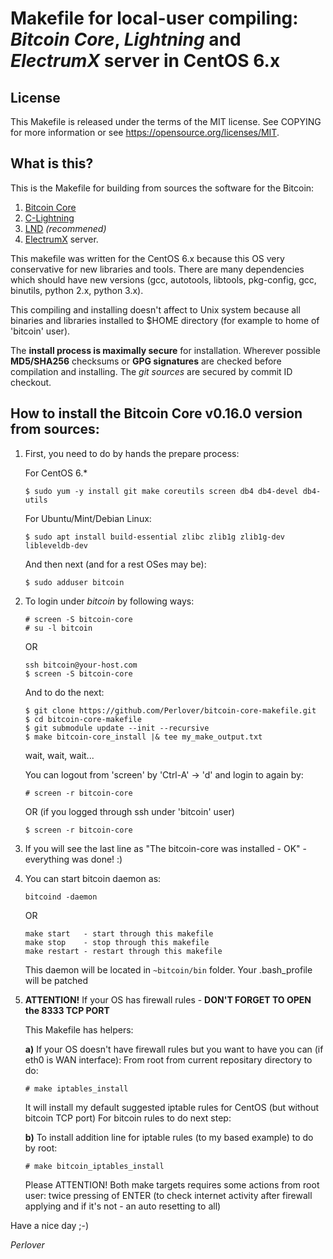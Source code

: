 # Makefile for local-user compiling: *Bitcoin Core*, *Lightning* and *ElectrumX* server in CentOS 6.x

## License

This Makefile is released under the terms of the MIT license. See COPYING for
more information or see https://opensource.org/licenses/MIT.

## What is this?

This is the Makefile for building from sources the software for the Bitcoin:

1. [Bitcoin Core][bitcoin-core]
2. [C-Lightning][c-lightning]
3. [LND][lnd] *(recommened)*
4. [ElectrumX][electrumx] server.

This makefile was written for the CentOS 6.x because this OS very conservative
for new libraries and tools. There are many dependencies which should have new
versions (gcc, autotools, libtools, pkg-config, gcc, binutils, python 2.x,
python 3.x).

[bitcoin-core]: https://github.com/bitcoin/bitcoin "Bitcoin Core full-node"
[c-lightning]:  https://github.com/ElementsProject/lightning "Lightning node from BlockStream"
[lnd]:          https://github.com/lightningnetwork/lnd "Lightning node from Lightning Labs"
[electrumx]:    https://github.com/kyuupichan/electrumx "Alternative Electrum server"

This compiling and installing doesn't affect to Unix system because all binaries
and libraries installed to $HOME directory (for example to home of 'bitcoin'
user).

The **install process is maximally secure** for installation. Wherever possible
**MD5/SHA256** checksums or **GPG signatures** are checked before compilation and
installing. The *git sources* are secured by commit ID checkout.

## How to install the Bitcoin Core v0.16.0 version from sources:

1.  First, you need to do by hands the prepare process:

    For CentOS 6.*

        $ sudo yum -y install git make coreutils screen db4 db4-devel db4-utils

    For Ubuntu/Mint/Debian Linux:

        $ sudo apt install build-essential zlibc zlib1g zlib1g-dev libleveldb-dev

    And then next (and for a rest OSes may be):

        $ sudo adduser bitcoin

2.  To login under *bitcoin* by following ways:

        # screen -S bitcoin-core
        # su -l bitcoin

    OR

        ssh bitcoin@your-host.com
        $ screen -S bitcoin-core

    And to do the next:

        $ git clone https://github.com/Perlover/bitcoin-core-makefile.git
        $ cd bitcoin-core-makefile
        $ git submodule update --init --recursive
        $ make bitcoin-core_install |& tee my_make_output.txt

    wait, wait, wait...

    You can logout from 'screen' by 'Ctrl-A' -> 'd' and login to again by:

        # screen -r bitcoin-core

    OR (if you logged through ssh under 'bitcoin' user)

        $ screen -r bitcoin-core

3.  If you will see the last line as "The bitcoin-core was installed - OK" - everything was done! :)

4.  You can start bitcoin daemon as:

        bitcoind -daemon

    OR

        make start   - start through this makefile
        make stop    - stop through this makefile
        make restart - restart through this makefile

    This daemon will be located in `~bitcoin/bin` folder. Your .bash_profile will be patched

5.  **ATTENTION!** If your OS has firewall rules - **DON'T FORGET TO OPEN the 8333 TCP PORT**

    This Makefile has helpers:

    **a)** If your OS doesn't have firewall rules but you want to have you can (if
    eth0 is WAN interface):
    From root from current repositary directory to do:

        # make iptables_install

    It will install my default suggested iptable rules for CentOS (but
    without bitcoin TCP port) For bitcoin rules to do next step:

    **b)** To install addition line for iptable rules (to my based example) to do by root:

        # make bitcoin_iptables_install

    Please ATTENTION! Both make targets requires some actions from root user:
    twice pressing of ENTER (to check internet activity after firewall
    applying and if it's not - an auto resetting to all)

Have a nice day ;-)

*Perlover*
